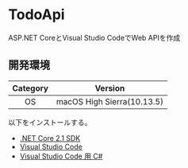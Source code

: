 # TodoApi
ASP.NET CoreとVisual Studio CodeでWeb APIを作成

## 開発環境
|Category|Version|
|:-----:|:-----:|
|OS|macOS High Sierra(10.13.5)|

以下をインストールする。
- [.NET Core 2.1 SDK](https://www.microsoft.com/net/download/all)
- [Visual Studio Code](https://code.visualstudio.com/download)
- [Visual Studio Code 用 C#](https://marketplace.visualstudio.com/items?itemName=ms-vscode.csharp)
